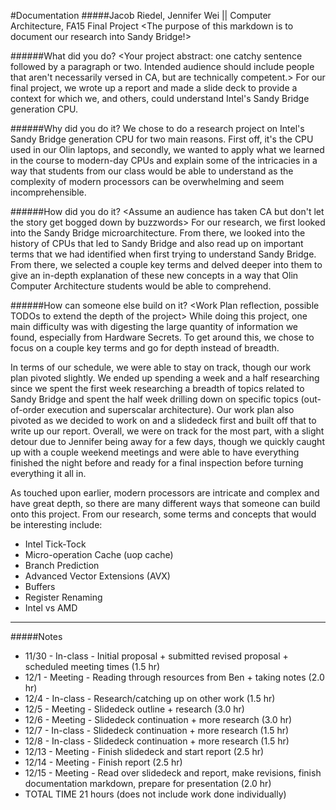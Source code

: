 #Documentation
#####Jacob Riedel, Jennifer Wei || Computer Architecture, FA15 Final Project
<The purpose of this markdown is to document our research into Sandy Bridge!>

######What did you do?
<Your project abstract: one catchy sentence followed by a paragraph or two. Intended audience should include people that aren't necessarily versed in CA, but are technically competent.>
For our final project, we wrote up a report and made a slide deck to provide a context for which we, and others, could understand Intel's Sandy Bridge generation CPU.

######Why did you do it?
<A paragraph or so about why the project you chose is worthwhile and interesting>
We chose to do a research project on Intel's Sandy Bridge generation CPU for two main reasons. First off, it's the CPU used in our Olin laptops, and secondly, we wanted to apply what we learned in the course to modern-day CPUs and explain some of the intricacies in a way that students from our class would be able to understand as the complexity of modern processors can be overwhelming and seem incomprehensible.

######How did you do it?
<Assume an audience has taken CA but don't let the story get bogged down by buzzwords>
For our research, we first looked into the Sandy Bridge microarchitecture. From there, we looked into the history of CPUs that led to Sandy Bridge and also read up on important terms that we had identified when first trying to understand Sandy Bridge. From there, we selected a couple key terms and delved deeper into them to give an in-depth explanation of these new concepts in a way that Olin Computer Architecture students would be able to comprehend.

######How can someone else build on it?
<Work Plan reflection, possible TODOs to extend the depth of the project>
While doing this project, one main difficulty was with digesting the large quantity of information we found, especially from Hardware Secrets. To get around this, we chose to focus on a couple key terms and go for depth instead of breadth.

In terms of our schedule, we were able to stay on track, though our work plan pivoted slightly. We ended up spending a week and a half researching since we spent the first week researching a breadth of topics related to Sandy Bridge and spent the half week drilling down on specific topics (out-of-order execution and superscalar architecture). Our work plan also pivoted as we decided to work on and a slidedeck first and built off that to write up our report. Overall, we were on track for the most part, with a slight detour due to Jennifer being away for a few days, though we quickly caught up with a couple weekend meetings and were able to have everything finished the night before and ready for a final inspection before turning everything it all in.

As touched upon earlier, modern processors are intricate and complex and have great depth, so there are many different ways that someone can build onto this project. From our research, some terms and concepts that would be interesting include:
- Intel Tick-Tock
- Micro-operation Cache (uop cache)
- Branch Prediction
- Advanced Vector Extensions (AVX)
- Buffers
- Register Renaming
- Intel vs AMD
---
#####Notes
- 11/30 - In-class - Initial proposal + submitted revised proposal + scheduled meeting times (1.5 hr)
- 12/1 - Meeting - Reading through resources from Ben + taking notes (2.0 hr)
- 12/4 - In-class - Research/catching up on other work (1.5 hr)
- 12/5 - Meeting - Slidedeck outline + research (3.0 hr)
- 12/6 - Meeting - Slidedeck continuation + more research (3.0 hr)
- 12/7 - In-class - Slidedeck continuation + more research (1.5 hr)
- 12/8 - In-class - Slidedeck continuation + more research (1.5 hr)
- 12/13 - Meeting - Finish slidedeck and start report (2.5 hr)
- 12/14 - Meeting - Finish report (2.5 hr)
- 12/15 - Meeting - Read over slidedeck and report, make revisions, finish documentation markdown, prepare for presentation (2.0 hr)
- TOTAL TIME 21 hours (does not include work done individually)
